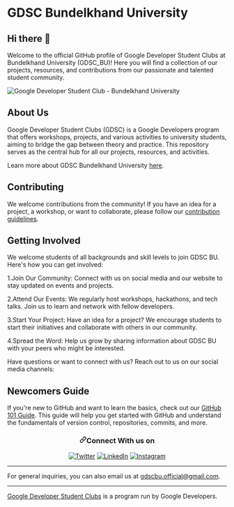 # GDSC Bundelkhand University

## Hi there 👋

Welcome to the official GitHub profile of Google Developer Student Clubs at Bundelkhand University (GDSC_BU)! Here you will find a collection of our projects, resources, and contributions from our passionate and talented student community.

![Google Developer Student Club - Bundelkhand University](https://github.com/GDSC23BundelkhandUniversity/.github/assets/114987574/97a9ab37-48b0-46ca-b36e-3cb6bd51d3d3)


## About Us

Google Developer Student Clubs (GDSC) is a Google Developers program that offers workshops, projects, and various activities to university students, aiming to bridge the gap between theory and practice. This repository serves as the central hub for all our projects, resources, and activities.

Learn more about GDSC Bundelkhand University [here](https://gdsc.community.dev/bundelkhand-university-jhansi/).

## Contributing

We welcome contributions from the community! If you have an idea for a project, a workshop, or want to collaborate, please follow our [contribution guidelines](CONTRIBUTING.md).

## Getting Involved

We welcome students of all backgrounds and skill levels to join GDSC BU. Here's how you can get involved:

1.Join Our Community: Connect with us on social media and our website to stay updated on events and projects.

2.Attend Our Events: We regularly host workshops, hackathons, and tech talks. Join us to learn and network with fellow developers.

3.Start Your Project: Have an idea for a project? We encourage students to start their initiatives and collaborate with others in our community.

4.Spread the Word: Help us grow by sharing information about GDSC BU with your peers who might be interested.

Have questions or want to connect with us? Reach out to us on our social media channels:

## Newcomers Guide

If you're new to GitHub and want to learn the basics, check out our [GitHub 101 Guide](). This guide will help you get started with GitHub and understand the fundamentals of version control, repositories, commits, and more.

<div align="center" dir="auto">
<h3 dir="auto"><a id="user-content-connect-with-us-on" class="anchor" aria-hidden="true" tabindex="-1" href="#connect-with-us-on"><svg class="octicon octicon-link" viewBox="0 0 16 16" version="1.1" width="16" height="16" aria-hidden="true"><path d="m7.775 3.275 1.25-1.25a3.5 3.5 0 1 1 4.95 4.95l-2.5 2.5a3.5 3.5 0 0 1-4.95 0 .751.751 0 0 1 .018-1.042.751.751 0 0 1 1.042-.018 1.998 1.998 0 0 0 2.83 0l2.5-2.5a2.002 2.002 0 0 0-2.83-2.83l-1.25 1.25a.751.751 0 0 1-1.042-.018.751.751 0 0 1-.018-1.042Zm-4.69 9.64a1.998 1.998 0 0 0 2.83 0l1.25-1.25a.751.751 0 0 1 1.042.018.751.751 0 0 1 .018 1.042l-1.25 1.25a3.5 3.5 0 1 1-4.95-4.95l2.5-2.5a3.5 3.5 0 0 1 4.95 0 .751.751 0 0 1-.018 1.042.751.751 0 0 1-1.042.018 1.998 1.998 0 0 0-2.83 0l-2.5 2.5a1.998 1.998 0 0 0 0 2.83Z"></path></svg></a>Connect With us on</h3>
<a href="https://twitter.com/gdsc_bu" rel="nofollow"><img alt="Twitter" src="https://camo.githubusercontent.com/e1c2fd3bcd4ed13889ed78d1e814261a7cfbc79ae826198b7813850b15a8d956/68747470733a2f2f696d672e736869656c64732e696f2f62616467652f747769747465722d2532333144413146322e7376673f267374796c653d666f722d7468652d6261646765266c6f676f3d74776974746572266c6f676f436f6c6f723d7768697465" data-canonical-src="https://img.shields.io/badge/twitter-%231DA1F2.svg?&amp;style=for-the-badge&amp;logo=twitter&amp;logoColor=white" style="max-width: 100%;"></a> 
<a href="https://www.linkedin.com/company/developer-student-club-bu/" rel="nofollow"><img alt="LinkedIn" src="https://camo.githubusercontent.com/a493f6833f99fb3c85788d6d9305e6b7a42b838e5ee5d138fd9a8214a7e77472/68747470733a2f2f696d672e736869656c64732e696f2f62616467652f6c696e6b6564696e2d2532333030373742352e7376673f267374796c653d666f722d7468652d6261646765266c6f676f3d6c696e6b6564696e266c6f676f436f6c6f723d7768697465" data-canonical-src="https://img.shields.io/badge/linkedin-%230077B5.svg?&amp;style=for-the-badge&amp;logo=linkedin&amp;logoColor=white" style="max-width: 100%;"></a>
<a href="https://www.instagram.com/gdsc_bu/" rel="nofollow"><img alt="Instagram" src="https://camo.githubusercontent.com/c124dcf061c889aca354b28795b8f64fc0e6f72119f614303d3c6fb7a6264f1c/68747470733a2f2f696d672e736869656c64732e696f2f62616467652f696e7374616772616d2d254646363942342e7376673f267374796c653d666f722d7468652d6261646765266c6f676f3d696e7374616772616d266c6f676f436f6c6f723d776869746526636f6c6f723d636434383662" data-canonical-src="https://img.shields.io/badge/instagram-%FF69B4.svg?&amp;style=for-the-badge&amp;logo=instagram&amp;logoColor=white&amp;color=cd486b" style="max-width: 100%;"></a>
</div>

---
For general inquiries, you can also email us at gdscbu.official@gmail.com.

---

[Google Developer Student Clubs](https://developers.google.com/community/dsc) is a program run by Google Developers.
